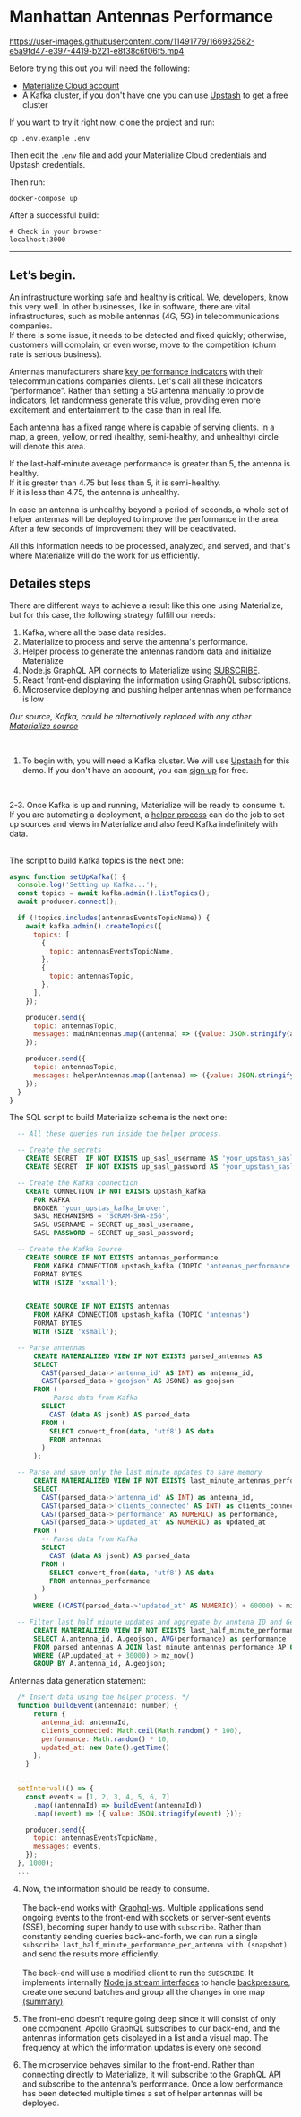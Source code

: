 # Manhattan Antennas Performance

https://user-images.githubusercontent.com/11491779/166932582-e5a9fd47-e397-4419-b221-e8f38c6f06f5.mp4

Before trying this out you will need the following:

- [Materialize Cloud account](https://materialize.com/register/)
- A Kafka cluster, if you don't have one you can use [Upstash](https://upstash.com/) to get a free cluster

If you want to try it right now, clone the project and run:

```
cp .env.example .env
```

Then edit the `.env` file and add your Materialize Cloud credentials and Upstash credentials.

Then run:

```
docker-compose up
```

After a successful build:

```
# Check in your browser
localhost:3000
```

---

## Let’s begin.

An infrastructure working safe and healthy is critical. We, developers, know this very well. In other businesses, like in software, there are vital infrastructures, such as mobile antennas (4G, 5G) in telecommunications companies. <br/>
If there is some issue, it needs to be detected and fixed quickly; otherwise, customers will complain, or even worse, move to the competition (churn rate is serious business).

Antennas manufacturers share [key performance indicators](https://www.ericsson.com/en/reports-and-papers/white-papers/performance-verification-for-5g-nr-deployments) with their telecommunications companies clients. Let's call all these indicators "performance". Rather than setting a 5G antenna manually to provide indicators, let randomness generate this value, providing even more excitement and entertainment to the case than in real life.

Each antenna has a fixed range where is capable of serving clients. In a map, a green, yellow, or red (healthy, semi-healthy, and unhealthy) circle will denote this area.

If the last-half-minute average performance is greater than 5, the antenna is healthy. <br/>
If it is greater than 4.75 but less than 5, it is semi-healthy. <br/>
If it is less than 4.75, the antenna is unhealthy. <br/>

In case an antenna is unhealthy beyond a period of seconds, a whole set of helper antennas will be deployed to improve the performance in the area. After a few seconds of improvement they will be deactivated.

All this information needs to be processed, analyzed, and served, and that's where Materialize will do the work for us efficiently.

## Detailes steps

There are different ways to achieve a result like this one using Materialize, but for this case, the following strategy fulfill our needs:

1.  Kafka, where all the base data resides.
2.  Materialize to process and serve the antenna's performance.
3.  Helper process to generate the antennas random data and initialize Materialize
4.  Node.js GraphQL API connects to Materialize using [SUBSCRIBE](https://materialize.com/docs/sql/subscribe/#conceptual-framework).
5.  React front-end displaying the information using GraphQL subscriptions.
6.  Microservice deploying and pushing helper antennas when performance is low

_Our source, Kafka, could be alternatively replaced with any other [Materialize source](https://materialize.com/docs/sql/create-source/#conceptual-framework)_

<!-- ![Architecture](https://user-images.githubusercontent.com/11491779/155920578-7984244a-6382-4628-a87b-00e1f6ad1acd.png) -->

<br/>

1. To begin with, you will need a Kafka cluster. We will use [Upstash](https://upstash.com/) for this demo. If you don't have an account, you can [sign up](https://upstash.com/signup) for free.

<br/>

2-3. Once Kafka is up and running, Materialize will be ready to consume it. If you are automating a deployment, a [helper process](https://github.com/joacoc/antennas-manhattan/blob/Kafka/helper/src/app.ts) can do the job to set up sources and views in Materialize and also feed Kafka indefinitely with data.<br/><br/>

The script to build Kafka topics is the next one:

```javascript
async function setUpKafka() {
  console.log('Setting up Kafka...');
  const topics = await kafka.admin().listTopics();
  await producer.connect();

  if (!topics.includes(antennasEventsTopicName)) {
    await kafka.admin().createTopics({
      topics: [
        {
          topic: antennasEventsTopicName,
        },
        {
          topic: antennasTopic,
        },
      ],
    });

    producer.send({
      topic: antennasTopic,
      messages: mainAntennas.map((antenna) => ({value: JSON.stringify(antenna)})),
    });

    producer.send({
      topic: antennasTopic,
      messages: helperAntennas.map((antenna) => ({value: JSON.stringify(antenna)})),
    });
  }
}
```

The SQL script to build Materialize schema is the next one:

```sql
  -- All these queries run inside the helper process.

  -- Create the secrets
    CREATE SECRET  IF NOT EXISTS up_sasl_username AS 'your_upstash_sasl_username';
    CREATE SECRET  IF NOT EXISTS up_sasl_password AS 'your_upstash_sasl_password';

  -- Create the Kafka connection
    CREATE CONNECTION IF NOT EXISTS upstash_kafka
      FOR KAFKA
      BROKER 'your_upstas_kafka_broker',
      SASL MECHANISMS = 'SCRAM-SHA-256',
      SASL USERNAME = SECRET up_sasl_username,
      SASL PASSWORD = SECRET up_sasl_password;

  -- Create the Kafka Source
    CREATE SOURCE IF NOT EXISTS antennas_performance
      FROM KAFKA CONNECTION upstash_kafka (TOPIC 'antennas_performance')
      FORMAT BYTES
      WITH (SIZE 'xsmall');


    CREATE SOURCE IF NOT EXISTS antennas
      FROM KAFKA CONNECTION upstash_kafka (TOPIC 'antennas')
      FORMAT BYTES
      WITH (SIZE 'xsmall');

  -- Parse antennas
      CREATE MATERIALIZED VIEW IF NOT EXISTS parsed_antennas AS
      SELECT
        CAST(parsed_data->'antenna_id' AS INT) as antenna_id,
        CAST(parsed_data->'geojson' AS JSONB) as geojson
      FROM (
        -- Parse data from Kafka
        SELECT
          CAST (data AS jsonb) AS parsed_data
        FROM (
          SELECT convert_from(data, 'utf8') AS data
          FROM antennas
        )
      );

  -- Parse and save only the last minute updates to save memory
      CREATE MATERIALIZED VIEW IF NOT EXISTS last_minute_antennas_performance AS
      SELECT
        CAST(parsed_data->'antenna_id' AS INT) as antenna_id,
        CAST(parsed_data->'clients_connected' AS INT) as clients_connected,
        CAST(parsed_data->'performance' AS NUMERIC) as performance,
        CAST(parsed_data->'updated_at' AS NUMERIC) as updated_at
      FROM (
        -- Parse data from Kafka
        SELECT
          CAST (data AS jsonb) AS parsed_data
        FROM (
          SELECT convert_from(data, 'utf8') AS data
          FROM antennas_performance
        )
      )
      WHERE ((CAST(parsed_data->'updated_at' AS NUMERIC)) + 60000) > mz_now();

  -- Filter last half minute updates and aggregate by anntena ID and GeoJSON to obtain the average performance in the last half minute.
      CREATE MATERIALIZED VIEW IF NOT EXISTS last_half_minute_performance_per_antenna AS
      SELECT A.antenna_id, A.geojson, AVG(performance) as performance
      FROM parsed_antennas A JOIN last_minute_antennas_performance AP ON (A.antenna_id = AP.antenna_id)
      WHERE (AP.updated_at + 30000) > mz_now()
      GROUP BY A.antenna_id, A.geojson;
```

Antennas data generation statement:

```javascript
  /* Insert data using the helper process. */
  function buildEvent(antennaId: number) {
      return {
        antenna_id: antennaId,
        clients_connected: Math.ceil(Math.random() * 100),
        performance: Math.random() * 10,
        updated_at: new Date().getTime()
      };
    }

  ...
  setInterval(() => {
    const events = [1, 2, 3, 4, 5, 6, 7]
      .map((antennaId) => buildEvent(antennaId))
      .map((event) => ({ value: JSON.stringify(event) }));

    producer.send({
      topic: antennasEventsTopicName,
      messages: events,
    });
  }, 1000);
  ...
```

4. Now, the information should be ready to consume. <br/><br/>
   The back-end works with [Graphql-ws](https://github.com/enisdenjo/graphql-ws). Multiple applications send ongoing events to the front-end with sockets or server-sent events (SSE), becoming super handy to use with `subscribe`. Rather than constantly sending queries back-and-forth, we can run a single `subscribe last_half_minute_performance_per_antenna with (snapshot)` and send the results more efficiently. <br/><br/>
   The back-end will use a modified client to run the `SUBSCRIBE`. It implements internally [Node.js stream interfaces](https://nodejs.org/api/stream.html) to handle [backpressure](https://github.com/joacoc/antennas-manhattan/blob/Kafka/backend/src/MaterializeClient/TailStream/index.ts), create one second batches and group all the changes in one map [(summary)](https://github.com/joacoc/antennas-manhattan/blob/Kafka/backend/src/MaterializeClient/TransformStream/index.ts).

5. The front-end doesn't require going deep since it will consist of only one component. Apollo GraphQL subscribes to our back-end, and the antennas information gets displayed in a list and a visual map. The frequency at which the information updates is every one second.

6. The microservice behaves similar to the front-end. Rather than connecting directly to Materialize, it will subscribe to the GraphQL API and subscribe to the antenna's performance. Once a low performance has been detected multiple times a set of helper antennas will be deployed.
